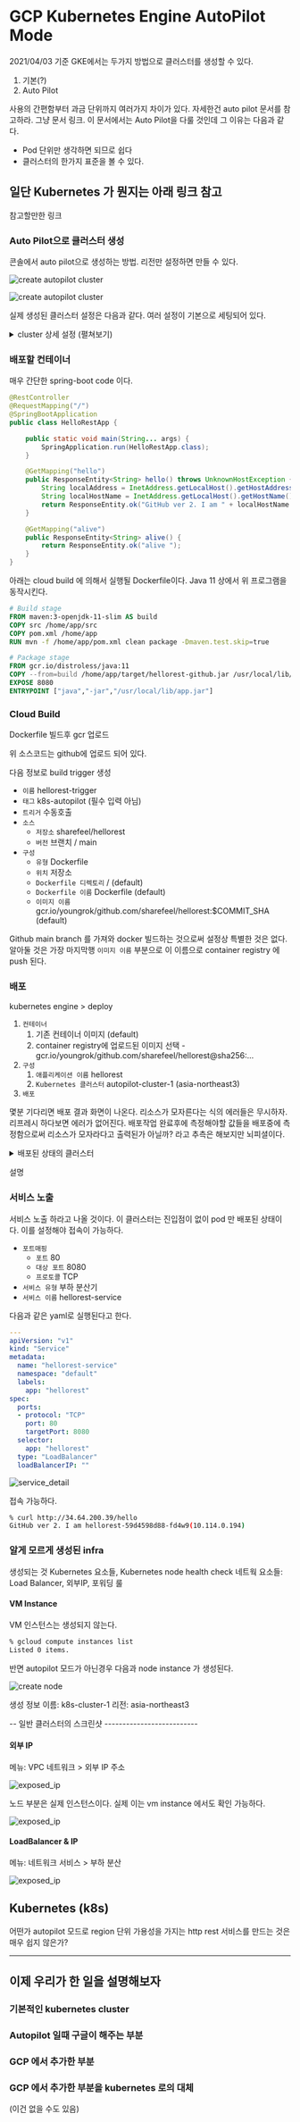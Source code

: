 # GCP Kubernetes Engine AutoPilot Mode

2021/04/03 기준 GKE에서는 두가지 방법으로 클러스터를 생성할 수 있다.

1. 기본(?)
2. Auto Pilot

사용의 간편함부터 과금 단위까지 여러가지 차이가 있다. 자세한건 auto pilot 문서를 참고하라. 그냥 문서 링크.
이 문서에서는 Auto Pilot을 다룰 것인데 그 이유는 다음과 같다.

- Pod 단위만 생각하면 되므로 쉽다
- 클러스터의 한가지 표준을 볼 수 있다.

## 일단 Kubernetes 가 뭔지는 아래 링크 참고

참고할만한 링크

### Auto Pilot으로 클러스터 생성

콘솔에서 auto pilot으로 생성하는 방법. 리전만 설정하면 만들 수 있다.

![create autopilot cluster](.resources/gcp_k8s_engine_autopilot/create_cluster_01.png)

![create autopilot cluster](.resources/gcp_k8s_engine_autopilot/create_cluster_02.png)

실제 생성된 클러스터 설정은 다음과 같다. 여러 설정이 기본으로 세팅되어 있다.

<details> <summary> cluster 상세 설정 (펼쳐보기) </summary>

![created cluster](.resources/gcp_k8s_engine_autopilot/created_cluster_01.png)
![created cluster](.resources/gcp_k8s_engine_autopilot/created_cluster_02.png)

</details>

### 배포할 컨테이너

매우 간단한 spring-boot code 이다.

```java
@RestController
@RequestMapping("/")
@SpringBootApplication
public class HelloRestApp {

    public static void main(String... args) {
        SpringApplication.run(HelloRestApp.class);
    }

    @GetMapping("hello")
    public ResponseEntity<String> hello() throws UnknownHostException {
        String localAddress = InetAddress.getLocalHost().getHostAddress();
        String localHostName = InetAddress.getLocalHost().getHostName();
        return ResponseEntity.ok("GitHub ver 2. I am " + localHostName + "(" + localAddress + ") ");
    }

    @GetMapping("alive")
    public ResponseEntity<String> alive() {
        return ResponseEntity.ok("alive ");
    }
}
```

아래는 cloud build 에 의해서 실행될 Dockerfile이다. Java 11 상에서 위 프로그램을 동작시킨다.

```Dockerfile
# Build stage
FROM maven:3-openjdk-11-slim AS build
COPY src /home/app/src
COPY pom.xml /home/app
RUN mvn -f /home/app/pom.xml clean package -Dmaven.test.skip=true

# Package stage
FROM gcr.io/distroless/java:11
COPY --from=build /home/app/target/hellorest-github.jar /usr/local/lib/app.jar
EXPOSE 8080
ENTRYPOINT ["java","-jar","/usr/local/lib/app.jar"]
```

### Cloud Build

Dockerfile 빌드후 gcr 업로드

위 소스코드는 github에 업로드 되어 있다.

다음 정보로 build trigger 생성

- `이름` hellorest-trigger
- `태그` k8s-autopilot (필수 입력 아님)
- `트리거` 수동호출
- `소스`
  - `저장소` sharefeel/hellorest
  - `버전` 브랜치 / main
- `구성`
  - `유형` Dockerfile
  - `위치` 저장소
  - `Dockerfile 디렉토리` / (default)
  - `Dockerfile 이름` Dockerfile (default)
  - `이미지 이름` gcr.io/youngrok/github.com/sharefeel/hellorest:$COMMIT_SHA (default)

Github main branch 를 가져와 docker 빌드하는 것으로써 설정상 특별한 것은 없다. 알아둘 것은 가장 마지막행 `이미지 이름` 부분으로 이 이름으로 container registry 에 push 된다.

### 배포

kubernetes engine > deploy

1. `컨테이너`
   1. 기존 컨테이너 이미지 (default)
   2. container registry에 업로드된 이미지 선택 - gcr.io/youngrok/github.com/sharefeel/hellorest@sha256:...
2. `구성`
   1. `애플리케이션 이름` hellorest
   2. `Kubernetes 클러스터` autopilot-cluster-1 (asia-northeast3)
3. `배포`

몇분 기다리면 배포 결과 화면이 나온다. 리소스가 모자른다는 식의 에러들은 무시하자. 리프레시 하다보면 에러가 없어진다. 배포작업 완료후에 측정해야할 값들을 배포중에 측정함으로써 리소스가 모자라다고 출력된가 아닐까? 라고 추측은 해보지만 뇌피셜이다.

<details> <summary> 배포된 상태의 클러스터 </summary>

![deploy](.resources/gcp_k8s_engine_autopilot/cluster_overview_01.png)
![deploy](.resources/gcp_k8s_engine_autopilot/cluster_overview_02.png)

</details>

설명

### 서비스 노출

서비스 노출 하라고 나올 것이다. 이 클러스터는 진입점이 없이 pod 만 배포된 상태이다. 이를 설정해야 접속이 가능하다.

- `포트매핑`
  - `포트` 80
  - `대상 포트` 8080
  - `프로토콜` TCP
- `서비스 유형` 부하 분산기
- `서비스 이름` hellorest-service

다음과 같은 yaml로 실행된다고 한다.

```yaml
---
apiVersion: "v1"
kind: "Service"
metadata:
  name: "hellorest-service"
  namespace: "default"
  labels:
    app: "hellorest"
spec:
  ports:
  - protocol: "TCP"
    port: 80
    targetPort: 8080
  selector:
    app: "hellorest"
  type: "LoadBalancer"
  loadBalancerIP: ""
```

![service_detail](.resources/gcp_k8s_engine_autopilot/service_detail.png)

접속 가능하다.

```bash
% curl http://34.64.200.39/hello
GitHub ver 2. I am hellorest-59d4598d88-fd4w9(10.114.0.194)
```

### 알게 모르게 생성된 infra

생성되는 것
Kubernetes 요소들, Kubernetes node health check
네트웍 요소들: Load Balancer, 외부IP, 포워딩 룰

#### VM Instance

VM 인스턴스는 생성되지 않는다.

```bash
% gcloud compute instances list
Listed 0 items.
```

반면 autopilot 모드가 아닌경우 다음과 node instance 가 생성된다.

![create node](.resources/gcp_k8s_engine_autopilot/created_cluster_k8s.png)

생성 정보
이름: k8s-cluster-1
리전: asia-northeast3

-- 일반 클러스터의 스크린샷 --------------------------

#### 외부 IP

메뉴: VPC 네트워크 > 외부 IP 주소

![exposed_ip](.resources/gcp_k8s_engine_autopilot/created_cluster_k8s.png)

노드 부분은 실제 인스턴스이다. 실제 이는 vm instance 에서도 확인 가능하다.

![exposed_ip](.resources/gcp_k8s_engine_autopilot/create_k8s_instances.png)

#### LoadBalancer & IP

메뉴: 네트워크 서비스 > 부하 분산

![exposed_ip](.resources/gcp_k8s_engine_autopilot/load_balancer_detail.png)

## Kubernetes (k8s)

어떤가 autopilot 모드로 region 단위 가용성을 가지는 http rest 서비스를 만드는 것은 매우 쉽지 않은가?

---

## 이제 우리가 한 일을 설명해보자

### 기본적인 kubernetes cluster

### Autopilot 일때 구글이 해주는 부분

### GCP 에서 추가한 부분

### GCP 에서 추가한 부분을 kubernetes 로의 대체

(이건 없을 수도 있음)
